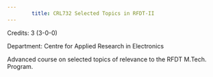 ```yaml
---
        title: CRL732 Selected Topics in RFDT-II
---
```

Credits: 3 (3-0-0)

Department: Centre for Applied Research in Electronics

Advanced course on selected topics of relevance to the RFDT M.Tech. Program.